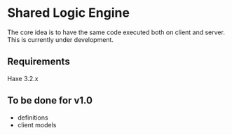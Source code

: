 Shared Logic Engine
===================
The core idea is to have the same code executed both on client and server.
This is currently under development.

Requirements
------------
Haxe 3.2.x

To be done for v1.0
-------------------
* definitions
* client models
